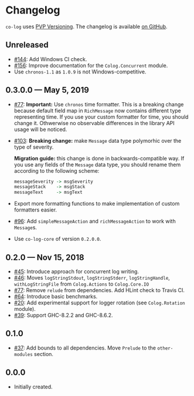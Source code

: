 # Changelog

`co-log` uses [PVP Versioning][1].
The changelog is available [on GitHub][2].

## Unreleased

* [#144](https://github.com/kowainik/co-log/issues/144):
  Add Windows CI check.
* [#156](https://github.com/kowainik/co-log/issues/156):
  Improve documentation for the `Colog.Concurrent` module.
* Use `chronos-1.1` as `1.0.9` is not Windows-competitive.

## 0.3.0.0 — May 5, 2019

* [#77](https://github.com/kowainik/co-log/issues/77):
  **Important:** Use `chronos` time formatter. This is a breaking change because
  default field map in `RichMessage` now contains different type representing
  time. If you use your custom formatter for time, you should change it.
  Othwerwise no observable differences in the library API usage will be noticed.
* [#103](https://github.com/kowainik/co-log/issues/103):
  **Breaking change:** make `Message` data type polymorhic over the type of severity.

  **Migration guide:** this change is done in backwards-compatible way. If you
  use any fields of the `Message` data type, you should rename them according to
  the following scheme:
  ```haskell
  messageSeverity -> msgSeverity
  messageStack    -> msgStack
  messageText     -> msgText
  ```
* Export more formatting functions to make implementation of custom formatters easier.
* [#96](https://github.com/kowainik/co-log/issues/96):
  Add `simpleMessageAction` and `richMessageAction` to work with `Message`s.
* Use `co-log-core` of version `0.2.0.0`.

## 0.2.0 — Nov 15, 2018

* [#45](https://github.com/kowainik/co-log/issues/45):
  Introduce approach for concurrent log writing.
* [#46](https://github.com/kowainik/co-log/issues/46):
  Moves `logStringStdout`, `logStringStderr`, `logStringHandle`,
  `withLogStringFile` from `Colog.Actions` to `Colog.Core.IO`
* [#77](https://github.com/kowainik/co-log/issues/77):
  Remove `relude` from dependencies.
  Add HLint check to Travis CI.
* [#64](https://github.com/kowainik/co-log/issues/64):
  Introduce basic benchmarks.
* [#20](https://github.com/kowainik/co-log/issues/20):
  Add experimental support for logger rotation (see `Colog.Rotation` module).
* [#39](https://github.com/kowainik/co-log/issues/39):
  Support GHC-8.2.2 and GHC-8.6.2.

## 0.1.0

* [#37](https://github.com/kowainik/co-log/issues/37):
  Add bounds to all dependencies. Move `Prelude` to the
  `other-modules` section.

## 0.0.0

* Initially created.

[1]: https://pvp.haskell.org
[2]: https://github.com/kowainik/co-log/releases
